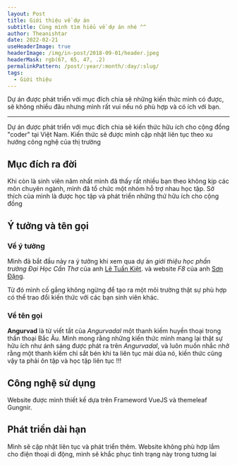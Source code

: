 ```yaml
---
layout: Post
title: Giới thiệu về dự án
subtitle: Cùng mình tìm hiểu về dự án nhé ^^
author: Theanishtar
date: 2022-02-21
useHeaderImage: true
headerImage: /img/in-post/2018-09-01/header.jpeg
headerMask: rgb(67, 65, 47, .2)
permalinkPattern: /post/:year/:month/:day/:slug/
tags:
  - Giới thiệu
---
```


Dự án được phát triển với mục đích chia sẽ những kiến thức mình có được, sẽ không nhiều đâu nhưng mình rất vui nếu nó phù hợp và có ích với bạn.

<!-- more -->

---
Dự án được phát triển với mục đích chia sẽ kiến thức hữu ích cho cộng đồng "coder" tại Việt Nam. Kiến thức sẽ được mình cập nhật liên tục theo xu hướng công nghệ của thị trường

## Mục đích ra đời

Khi còn là sinh viên năm nhất mình đã thấy rất nhiều bạn theo không kịp các môn chuyên ngành, mình đã tổ chức một nhóm hỗ trợ nhau học tập. 
Sở thích của mình là được học tập và phát triển những thứ hữu ích cho cộng đồng

<!-- <img src="/img/in-post/2022-02-21/zhihu-1.png" width="375px" alt="zhihu-1" /> -->

## Ý tưởng và tên gọi

### Về ý tưởng

Mình đã bắt đầu nảy ra ý tưởng khi xem qua dự án *giới thiệu học phần trường Đại Học Cần Thơ* của anh [Lê Tuấn Kiệt](https://github.com/zenfection1412 "The best search engine for privacy").
 và website *F8* của anh [Sơn Đặng](https://github.com/zenfection1412 "The best search engine for privacy").

 Từ đó mình cố gắng không ngừng để tạo ra một môi trường thật sự phù hợp có thể trao đổi kiến thức với các bạn sinh viên khác.

### Về tên gọi

**Angurvad** là từ viết tắt của *Angurvadal* một thanh kiếm huyền thoại trong thần thoại Bắc Âu.
Mình mong rằng những kiến thức mình mang lại thật sự hữu ích như ánh sáng được phát ra trên *Angurvadal*, và luôn muốn nhắc nhở rằng một thanh kiếm chỉ sắt bén khi ta liên tục mài dũa nó, kiến thức cũng vậy ta phải ôn tập và học tập liên tục !!! 
<!-- một thanh kiếm huyền thoại trong thần thoại Bắc Âu. Nó được khắc những chữ Rune ma thuật, những chữ này sẽ rực sáng trong lúc nó được mang đi giao chiến,  nhưng chỉ lấp lánh với ánh sáng mờ ảo trong lúc hòa bình. Theo thần thoại Bắc Âu, nó thuộc về Frithiof, con trai của người anh hùng Thorstein Vikingsson. -->

## Công nghệ sử dụng
Website được mình thiết kế dựa trên Frameword VueJS và themeleaf Gungnir.


## Phát triển dài hạn

Mình sẽ cập nhật liên tục và phát triển thêm. 
Website không phù hợp lắm cho điện thoại di động, mình sẽ khắc phục tình trạng này trong tương lai

<!-- 
<script src="https://giscus.app/client.js"
        data-repo="dangth12/blog-giscus-comments"
        data-repo-id="R_kgDOJpeyjQ"
        data-category="General"
        data-category-id="DIC_kwDOJpeyjc4CW2KP"
        data-mapping="pathname"
        data-strict="0"
        data-reactions-enabled="1"
        data-emit-metadata="0"
        data-input-position="bottom"
        data-theme="preferred_color_scheme"
        data-lang="vi"
        crossorigin="anonymous"
        async>
</script> -->


<!-- <Giscus :repo="dangth12/blog-giscus-comments" :repoId="R_kgDOJpeyjQ" :theme="theme" :lang="lang" :reactionsEnabled="reactionsEnabled" /> -->